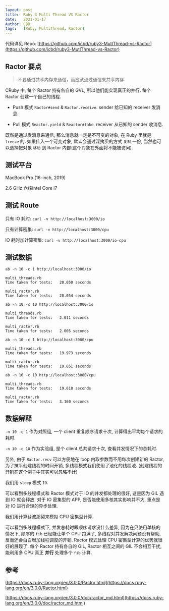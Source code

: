 ```yaml
---
layout: post
title:  Ruby 3 Multi Thread VS Ractor 
date:   2021-01-17
Author: CBD
tags:   [Ruby, MultiThread, Ractor]
---
```


代码详见 Repo: [https://github.com/icbd/ruby3-MutlThread-vs-Ractor](https://github.com/icbd/ruby3-MutlThread-vs-Ractor)

## Ractor 要点

> 不要通过共享内存来通信，而应该通过通信来共享内存.

CRuby 中, 每个 Ractor 持有各自的 GVL, 所以他们能实现真正的并行. 每个 Ractor 创建一个自己的线程.

* Push 模式
    `Ractor#send` & `Ractor.receive`. sender 给已知的 receiver 发消息.

* Pull 模式
    `Reactor.yield` & `Reactor#take`. receiver 从已知的 sender 收消息.

既然是通过发消息来通信, 那么消息就一定是不可变的对象, 在 Ruby 里就是 `freeze` 的.
如果传入一个可变对象, 默认会通过深拷贝的方式 `复制` 一份, 当然也可以选择把对象 `移动` 到 Ractor 内部(这个对象在外面将不能被访问).

## 测试平台

MacBook Pro (16-inch, 2019)

2.6 GHz 六核Intel Core i7

## 测试 Route

只有 IO 耗时:
`curl -v http://localhost:3000/io`

只有计算密集:
`curl -v http://localhost:3000/cpu`

IO 耗时加计算密集:
`curl -v http://localhost:3000/io-cpu`

## 测试数据

`ab -n 10 -c 1 http://localhost:3000/io`

```
multi_threads.rb
Time taken for tests:   20.050 seconds

multi_ractor.rb
Time taken for tests:   20.054 seconds
```

`ab -n 10 -c 10 http://localhost:3000/io`

```
multi_threads.rb
Time taken for tests:   2.011 seconds

multi_ractor.rb
Time taken for tests:   2.005 seconds
```

`ab -n 10 -c 1 http://localhost:3000/cpu`

```
multi_threads.rb
Time taken for tests:   19.973 seconds

multi_ractor.rb
Time taken for tests:   19.651 seconds
```

`ab -n 10 -c 10 http://localhost:3000/cpu`

```
multi_threads.rb
Time taken for tests:   19.618 seconds

multi_ractor.rb
Time taken for tests:   3.160 seconds
```

## 数据解释

`-n 10 -c 1` 作为对照组, 一个 client  重复顺序请求十次, 计算得出平均每个请求的耗时.

`-n 10 -c 10` 作为实验组, 是个 client 总共请求十次, 查看并发情况下的总耗时.

另外, 由于 `Ractor.recv` 可以方便地在 loop 内取参数而不用每次创建新的 Ractor, 
为了抹平创建线程的时间开销, 多线程模式我们使用了池化的线程池. (创建线程的开销在这个例子中其实可以忽略不计)

我们用 `sleep` 模式 `IO`.

可以看到多线程模式和 Ractor 模式对于 IO 的并发都处理的很好, 这是因为 GIL 遇到 IO 就会释放.
对于 IO 密集型的 APP, 是否能使用多核其实影响并不大, 重点是对 IO 进行合理的异步处理.

我们用计算斐波那契来模拟 CPU 密集型计算.

可以看到多线程模式下, 并发总耗时跟顺序请求没什么差异, 因为在只使用单核的情况下, 顺序的 `fib` 已经能让单个 CPU 跑满了, 多线程对并发解决问题没有帮助, 反而还会白白增加线程调度的开销.
Ractor 模式处理 CPU 密集型计算的优势就很好的展现了. 每个 Ractor 持有各自的 GIL, Ractor 相互之间的 GIL 不会相互干扰, 能利用多 CPU 真正 **并行** 处理多个 `fib` 计算.

## 参考

[https://docs.ruby-lang.org/en/3.0.0/Ractor.html](https://docs.ruby-lang.org/en/3.0.0/Ractor.html)

[https://docs.ruby-lang.org/en/3.0.0/doc/ractor_md.html](https://docs.ruby-lang.org/en/3.0.0/doc/ractor_md.html)
